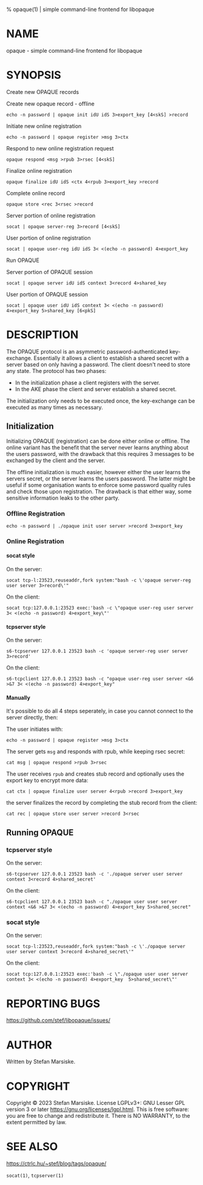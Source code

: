 % opaque(1) | simple command-line frontend for libopaque

# NAME

opaque - simple command-line frontend for libopaque

# SYNOPSIS

Create new OPAQUE records

Create new opaque record - offline
```
echo -n password | opaque init idU idS 3>export_key [4<skS] >record
```

Initiate new online registration
```
echo -n password | opaque register >msg 3>ctx
```

Respond to new online registration request
```
opaque respond <msg >rpub 3>rsec [4<skS]
```

Finalize online registration
```
opaque finalize idU idS <ctx 4<rpub 3>export_key >record
```

Complete online record
```
opaque store <rec 3<rsec >record
```

Server portion of online registration
```
socat | opaque server-reg 3>record [4<skS]
```

User portion of online registration
```
socat | opaque user-reg idU idS 3< <(echo -n password) 4>export_key
```

Run OPAQUE

Server portion of OPAQUE session
```
socat | opaque server idU idS context 3<record 4>shared_key
```

User portion of OPAQUE session
```
socat | opaque user idU idS context 3< <(echo -n password) 4>export_key 5>shared_key [6<pkS]
```

# DESCRIPTION

The OPAQUE protocol is an asymmetric password-authenticated key-exchange.
Essentially it allows a client to establish a shared secret with a server based
on only having a password. The client doesn't need to store any state. The
protocol has two phases:

  - In the initialization phase a client registers with the server.
  - In the AKE phase the client and server establish a shared secret.

The initialization only needs to be executed once, the key-exchange can be
executed as many times as necessary.

## Initialization

Initializing OPAQUE (registration) can be done either online or offline. The
online variant has the benefit that the server never learns anything about the
users password, with the drawback that this requires 3 messages to be exchanged
by the client and the server.

The offline initialization is much easier, however either the user learns the
servers secret, or the server learns the users password. The latter might be
useful if some organisation wants to enforce some password quality rules and
check those upon registration. The drawback is that either way, some sensitive
information leaks to the other party.

### Offline Registration

```
echo -n password | ./opaque init user server >record 3>export_key
```

### Online Registration
#### socat style
On the server:
```
socat tcp-l:23523,reuseaddr,fork system:"bash -c \'opaque server-reg user server 3>record\'"
```
On the client:
```
socat tcp:127.0.0.1:23523 exec:'bash -c \"opaque user-reg user server 3< <(echo -n password) 4>export_key\"'
```
#### tcpserver style
On the server:
```
s6-tcpserver 127.0.0.1 23523 bash -c 'opaque server-reg user server 3>record'
```
On the client:
```
s6-tcpclient 127.0.0.1 23523 bash -c "opaque user-reg user server <&6 >&7 3< <(echo -n password) 4>export_key"
```
#### Manually
It's possible to do all 4 steps seperately, in case you cannot connect to the server directly, then:

The user initiates with:
```
echo -n password | opaque register >msg 3>ctx
```

The server gets `msg` and responds with rpub, while keeping rsec secret:
```
cat msg | opaque respond >rpub 3>rsec
```

The user receives `rpub` and creates stub record and optionally uses the export key to encrypt more data:
```
cat ctx | opaque finalize user server 4<rpub >record 3>export_key
```

the server finalizes the record by completing the stub record from the client:
```
cat rec | opaque store user server >record 3<rsec
```

## Running OPAQUE
### tcpserver style
On the server:
```
s6-tcpserver 127.0.0.1 23523 bash -c './opaque server user server context 3<record 4>shared_secret'
```
On the client:
```
s6-tcpclient 127.0.0.1 23523 bash -c "./opaque user user server context <&6 >&7 3< <(echo -n password) 4>export_key 5>shared_secret"
```
### socat style
On the server:
```
socat tcp-l:23523,reuseaddr,fork system:"bash -c \'./opaque server user server context 3<record 4>shared_secret\'"
```
On the client:
```
socat tcp:127.0.0.1:23523 exec:'bash -c \"./opaque user user server context 3< <(echo -n password) 4>export_key  5>shared_secret\"'
```

# REPORTING BUGS

https://github.com/stef/libopaque/issues/

# AUTHOR

Written by Stefan Marsiske.

# COPYRIGHT

Copyright © 2023 Stefan Marsiske.  License LGPLv3+: GNU Lesser GPL version 3 or later <https://gnu.org/licenses/lgpl.html>.
This is free software: you are free to change and redistribute it.  There is NO WARRANTY, to the extent permitted by law.

# SEE ALSO

https://ctrlc.hu/~stef/blog/tags/opaque/

`socat(1)`, `tcpserver(1)`
